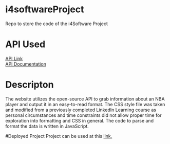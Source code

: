 # i4softwareProject
Repo to store the code of the i4Software Project

# API Used
[API Link](https://apilist.fun/api/nba-stats) <br />
[API Documentation](https://documenter.getpostman.com/view/24232555/2s93shzpR3?ref=apilist.fun)

# Descripton
The website utilizes the open-source API to grab information about an NBA player and output it in an easy-to-read format. The CSS style file was taken and modified from a previously completed LinkedIn Learning course as personal circumstances and time constraints did not allow proper time for exploration into formatting and CSS in general. The code to parse and format the data is written in JavaScript.

#Deployed Project
Project can be used at this [link.](https://i4software.pages.dev/)
